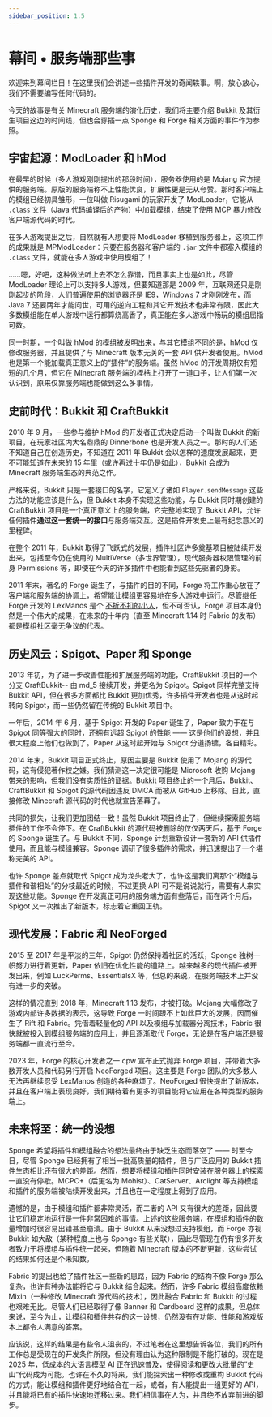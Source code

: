```yaml
---
sidebar_position: 1.5
---
```


# 幕间 • 服务端那些事

欢迎来到幕间栏目！在这里我们会讲述一些插件开发的奇闻轶事。啊，放心放心，我们不需要编写任何代码的。

今天的故事是有关 Minecraft 服务端的演化历史，我们将主要介绍 Bukkit 及其衍生项目这边的时间线，但也会穿插一点 Sponge 和 Forge 相关方面的事件作为参照。

## 宇宙起源：ModLoader 和 hMod

在最早的时候（多人游戏刚刚提出的那段时间），服务器使用的是 Mojang 官方提供的服务端。原版的服务端称不上性能优良，扩展性更是无从夸赞。那时客户端上的模组已经初具雏形，一位叫做 Risugami 的玩家开发了 ModLoader，它能从 `.class` 文件（Java 代码编译后的产物）中加载模组，结束了使用 MCP 暴力修改客户端源代码的时代。

在多人游戏提出之后，自然就有人想要将 ModLoader 移植到服务器上，这项工作的成果就是 MPModLoader：只要在服务器和客户端的 `.jar` 文件中都塞入模组的 `.class` 文件，就能在多人游戏中使用模组了！

……嗯，好吧，这种做法听上去不怎么靠谱，而且事实上也是如此，尽管 ModLoader 理论上可以支持多人游戏，但要知道那是 2009 年，互联网还只是刚刚起步的阶段，人们普遍使用的浏览器还是 IE9，Windows 7 才刚刚发布，而 Java 7 还要两年才能问世，可用的逆向工程和其它开发技术也非常有限，因此大多数模组能在单人游戏中运行都算烧高香了，真正能在多人游戏中畅玩的模组屈指可数。

同一时期，一个叫做 hMod 的模组被发明出来，与其它模组不同的是，hMod 仅修改服务器，并且提供了与 Minecraft 版本无关的一套 API 供开发者使用。hMod 也是第一个能加载真正意义上的“插件”的服务端。虽然 hMod 的开发周期仅有短短的几个月，但它在 Minecraft 服务端的桎梏上打开了一道口子，让人们第一次认识到，原来仅靠服务端也能做到这么多事情。

## 史前时代：Bukkit 和 CraftBukkit

2010 年 9 月，一些参与维护 hMod 的开发者正式决定启动一个叫做 Bukkit 的新项目，在玩家社区内大名鼎鼎的 Dinnerbone 也是开发人员之一。那时的人们还不知道自己在创造历史，不知道在 2011 年 Bukkit 会以怎样的速度发展起来，更不可能知道在未来的 15 年里（或许再过十年仍是如此），Bukkit 会成为 Minecraft 服务端生态的典范之作。

严格来说，Bukkit 只是一套接口的名字，它定义了诸如 `Player.sendMessage` 这些方法的功能应该是什么，但 Bukkit 本身不实现这些功能，与 Bukkit 同时期创建的 CraftBukkit 项目是一个真正意义上的服务端，它完整地实现了 Bukkit API，允许任何插件**通过这一套统一的接口**与服务端交互。这是插件开发史上最有纪念意义的里程碑。

在整个 2011 年，Bukkit 取得了飞跃式的发展，插件社区许多奠基项目被陆续开发出来，包括至今仍在使用的 MultiVerse（多世界管理），现代服务器权限管理的前身 Permissions 等，即使在今天的许多插件中也能看到这些先驱者的身影。

2011 年末，著名的 Forge 诞生了，与插件的目的不同，Forge 将工作重心放在了客户端和服务端的协调上，希望能让模组更容易地在多人游戏中运行。尽管继任 Forge 开发的 LexManos 是个 [不折不扣的小人](https://neoforged.net/news/theproject/)，但不可否认，Forge 项目本身仍然是一个伟大的成果，在未来的十年内（直至 Minecraft 1.14 时 Fabric 的发布）都是模组社区毫无争议的代表。

## 历史风云：Spigot、Paper 和 Sponge

2013 年初，为了进一步改善性能和扩展服务端的功能，CraftBukkit 项目的一个分支 CraftBukkit-- 由 md_5 接续开发，并更名为 Spigot。Spigot 同样完整支持 Bukkit API，但在很多方面都比 Bukkit 更加优秀，许多插件开发者也是从这时起转向 Spigot，而一些仍然留在传统的 Bukkit 项目中。

一年后，2014 年 6 月，基于 Spigot 开发的 Paper 诞生了，Paper 致力于在与 Spigot 同等强大的同时，还拥有远超 Spigot 的性能 —— 这是他们的设想，并且很大程度上他们也做到了。Paper 从这时起开始与 Spigot 分道扬镳，各自精彩。

2014 年末，Bukkit 项目正式终止，原因主要是 Bukkit 使用了 Mojang 的源代码，这有侵犯著作权之嫌。我们猜测这一决定很可能是 Microsoft 收购 Mojang 带来的影响，但我们没有实质性的证据。Bukkit 项目终止的一个月后，Bukkit、CraftBukkit 和 Spigot 的源代码因违反 DMCA 而被从 GitHub 上移除。自此，直接修改 Minecraft 源代码的时代也就宣告落幕了。

共同的损失，让我们更加团结一致！虽然 Bukkit 项目终止了，但继续探索服务端插件的工作不会停下。在 CraftBukkit 的源代码被删除的仅仅两天后，基于 Forge 的 Sponge 诞生了。与 Bukkit 不同，Sponge 计划重新设计一套新的 API 供插件使用，而且能与模组兼容。Sponge 调研了很多插件的需求，并迅速提出了一个堪称完美的 API。

也许 Sponge 差点就取代 Spigot 成为龙头老大了，也许这是我们离那个“模组与插件和谐相处”的分枝最近的时候，不过更换 API 可不是说说就行，需要有人来实现这些功能。Sponge 在开发真正可用的服务端方面有些落后，而在两个月后，Spigot 又一次推出了新版本，标志着它重回正轨。

## 现代发展：Fabric 和 NeoForged

2015 至 2017 年是平淡的三年，Spigot 仍然保持着社区的活跃，Sponge 独树一帜努力进行着更新，Paper 依旧在优化性能的道路上。越来越多的现代插件被开发出来，例如 LuckPerms、EssentialsX 等，但总的来说，在服务端技术上并没有进一步的突破。

这样的情况直到 2018 年，Minecraft 1.13 发布，才被打破。Mojang 大幅修改了游戏内部许多数据的表示，这导致 Forge 一时间跟不上如此巨大的发展，因而催生了 Rift 和 Fabric。凭借着轻量化的 API 以及模组与加载器分离技术，Fabric 很快就被投入到模组服务端的应用上，并且逐渐取代 Forge，无论是在客户端还是服务端都一直流行至今。

2023 年，Forge 的核心开发者之一 cpw 宣布正式抛弃 Forge 项目，并带着大多数开发人员和代码另行开启 NeoForged 项目。这主要是 Forge 团队的大多数人无法再继续忍受 LexManos 创造的各种麻烦了。NeoForged 很快提出了新版本，并且在客户端上表现良好，我们期待着有更多的项目能将它应用在各种类型的服务端上。

## 未来将至：统一的设想

Sponge 希望将插件和模组融合的想法最终由于缺乏生态而落空了 —— 时至今日，尽管 Sponge 已经拥有了相当一批高质量的插件，但与广泛应用的 Bukkit 插件生态相比还有很大的差距。然而，想要将模组和插件同时安装在服务器上的探索一直没有停歇。MCPC+（后更名为 Mohist）、CatServer、Arclight 等支持模组和插件的服务端被陆续开发出来，并且也在一定程度上得到了应用。

遗憾的是，由于模组和插件都非常灵活，而二者的 API 又有很大的差距，因此要让它们稳定地运行是一件非常困难的事情。上述的这些服务端，在模组和插件的数量增加时很容易出错甚至崩溃。由于 Bukkit 从来没想过支持模组，而 Forge 亦视 Bukkit 如大敌（某种程度上也与 Sponge 有些关联），因此尽管现在仍有很多开发者致力于将模组与插件统一起来，但随着 Minecraft 版本的不断更新，这些尝试的结果如何还是个未知数。

Fabric 的提出也给了插件社区一些新的思路，因为 Fabric 的结构不像 Forge 那么复杂，也许有种办法能将它与 Bukkit 结合起来。然而，许多 Fabric 模组高度依赖 Mixin（一种修改 Minecraft 源代码的技术），因此融合 Fabric 和 Bukkit 的过程也艰难无比。尽管人们已经取得了像 Banner 和 Cardboard 这样的成果，但总体来说，至今为止，让模组和插件共存的这一设想，仍然没有在功能、性能和游戏版本上都令人满意的答案。

应该说，这样的结果是有些令人沮丧的，不过笔者在这里想告诉各位，我们的所有工作总是受现在的开发条件所限，但没有理由认为这种限制是不能打破的。现在是 2025 年，低成本的大语言模型 AI 正在迅速普及，使得阅读和更改大批量的“史山”代码成为可能。也许在不久的将来，我们能探索出一种修改或重构 Bukkit 代码的方式，能让模组和插件更好地结合在一起，或者，有人能提出一组更好的 API，并且能将已有的插件快速地迁移过来。我们相信事在人为，并且绝不放弃前进的脚步。